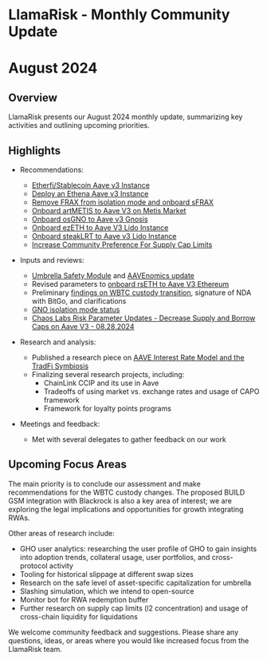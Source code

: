# LlamaRisk - Monthly Community Update 

# August 2024

## Overview

LlamaRisk presents our August 2024 monthly update, summarizing key activities and outlining upcoming priorities.

## Highlights

* Recommendations:
  * [Etherfi/Stablecoin Aave v3 Instance](https://governance.aave.com/t/arfc-deploy-an-etherfi-stablecoin-aave-v3-instance/18440/3?u=llamarisk)
  * [Deploy an Ethena Aave v3 Instance](https://governance.aave.com/t/arfc-deploy-an-ethena-aave-v3-instance/18572/2?u=llamarisk)
  * [Remove FRAX from isolation mode and onboard sFRAX](https://governance.aave.com/t/arfc-remove-frax-from-isolation-mode-and-onboard-sfrax-to-aave-v3-mainnet/18506/5)
  * [Onboard artMETIS to Aave V3 on Metis Market](https://governance.aave.com/t/arfc-onboard-artmetis-to-aave-v3-on-metis-market/18079)  
  * [Onboard osGNO to Aave v3 Gnosis](https://governance.aave.com/t/arfc-onboard-osgno-to-aave-v3-gnosis/18575/2)
  * [Onboard ezETH to Aave V3 Lido Instance](https://governance.aave.com/t/arfc-onboard-ezeth-to-aave-v3-lido-instance/18504)
  * [Onboard steakLRT to Aave v3 Lido Instance](https://governance.aave.com/t/arfc-onboard-steaklrt-to-aave-v3-lido-instance/18613)  
  * [Increase Community Preference For Supply Cap Limits](https://governance.aave.com/t/arfc-increase-community-preference-for-supply-cap-limits/18614)

* Inputs and reviews:
  * [Umbrella Safety Module](https://governance.aave.com/t/bgd-aave-safety-module-umbrella/18366/9) and [AAVEnomics update](https://governance.aave.com/t/temp-check-aavenomics-update/18379/17)
  * Revised parameters to [onboard rsETH to Aave V3 Ethereum](https://governance.aave.com/t/arfc-add-rseth-to-aave-v3-ethereum/17696/12)
  * Preliminary [findings on WBTC custody transition](https://governance.aave.com/t/chaos-labs-wbtc-bitgo-custody-update/18607/5), signature of NDA with BitGo, and clarifications
  * [GNO isolation mode status](https://governance.aave.com/t/arfc-onboard-osgno-to-aave-v3-gnosis/18575/4?u=llamarisk)
  * [Chaos Labs Risk Parameter Updates - Decrease Supply and Borrow Caps on Aave V3 - 08.28.2024](https://governance.aave.com/t/arfc-chaos-labs-risk-parameter-updates-decrease-supply-and-borrow-caps-on-aave-v3-08-28-2024/18793/4)

* Research and analysis: 
  * Published a research piece on [AAVE Interest Rate Model and the TradFi Symbiosis](https://www.llamarisk.com/research/aave-irm)
  * Finalizing several research projects, including:
    * ChainLink CCIP and its use in Aave
    * Tradeoffs of using market vs. exchange rates and usage of CAPO framework
    * Framework for loyalty points programs

* Meetings and feedback:
  * Met with several delegates to gather feedback on our work

## Upcoming Focus Areas

The main priority is to conclude our assessment and make recommendations for the WBTC custody changes. The proposed BUILD GSM integration with Blackrock is also a key area of interest; we are exploring the legal implications and opportunities for growth integrating RWAs.  

Other areas of research include:
- GHO user analytics: researching the user profile of GHO to gain insights into adoption trends, collateral usage, user portfolios, and cross-protocol activity  
- Tooling for historical slippage at different swap sizes
- Research on the safe level of asset-specific capitalization for umbrella 
- Slashing simulation, which we intend to open-source
- Monitor bot for RWA redemption buffer
- Further research on supply cap limits (l2 concentration) and usage of cross-chain liquidity for liquidations

We welcome community feedback and suggestions. Please share any questions, ideas, or areas where you would like increased focus from the LlamaRisk team.
